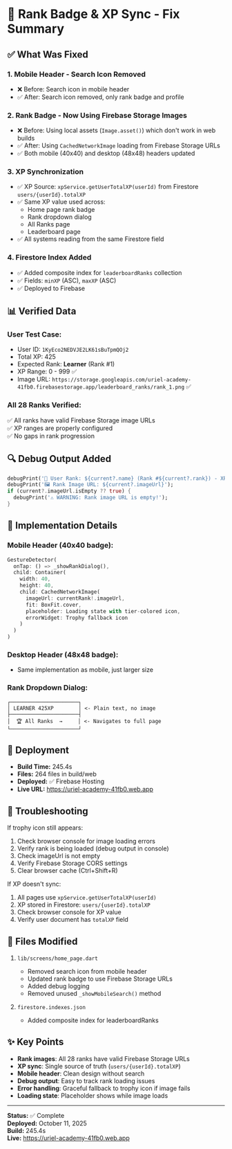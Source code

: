 # 🔧 Rank Badge & XP Sync - Fix Summary

## ✅ What Was Fixed

### 1. **Mobile Header - Search Icon Removed**
- ❌ Before: Search icon in mobile header
- ✅ After: Search icon removed, only rank badge and profile

### 2. **Rank Badge - Now Using Firebase Storage Images**
- ❌ Before: Using local assets (`Image.asset()`) which don't work in web builds
- ✅ After: Using `CachedNetworkImage` loading from Firebase Storage URLs
- ✅ Both mobile (40x40) and desktop (48x48) headers updated

### 3. **XP Synchronization**
- ✅ XP Source: `xpService.getUserTotalXP(userId)` from Firestore `users/{userId}.totalXP`
- ✅ Same XP value used across:
  - Home page rank badge
  - Rank dropdown dialog
  - All Ranks page
  - Leaderboard page
- ✅ All systems reading from the same Firestore field

### 4. **Firestore Index Added**
- ✅ Added composite index for `leaderboardRanks` collection
- ✅ Fields: `minXP` (ASC), `maxXP` (ASC)
- ✅ Deployed to Firebase

## 📊 Verified Data

### User Test Case:
- User ID: `1KyEco2NEDVJE2LK61sBuTpmQOj2`
- Total XP: 425
- Expected Rank: **Learner** (Rank #1)
- XP Range: 0 - 999 ✅
- Image URL: `https://storage.googleapis.com/uriel-academy-41fb0.firebasestorage.app/leaderboard_ranks/rank_1.png` ✅

### All 28 Ranks Verified:
✅ All ranks have valid Firebase Storage image URLs  
✅ XP ranges are properly configured  
✅ No gaps in rank progression  

## 🔍 Debug Output Added

```dart
debugPrint('👑 User Rank: ${current?.name} (Rank #${current?.rank}) - XP: $xp');
debugPrint('🖼️ Rank Image URL: ${current?.imageUrl}');
if (current?.imageUrl.isEmpty ?? true) {
  debugPrint('⚠️ WARNING: Rank image URL is empty!');
}
```

## 📱 Implementation Details

### Mobile Header (40x40 badge):
```dart
GestureDetector(
  onTap: () => _showRankDialog(),
  child: Container(
    width: 40,
    height: 40,
    child: CachedNetworkImage(
      imageUrl: currentRank!.imageUrl,
      fit: BoxFit.cover,
      placeholder: Loading state with tier-colored icon,
      errorWidget: Trophy fallback icon
    )
  )
)
```

### Desktop Header (48x48 badge):
- Same implementation as mobile, just larger size

### Rank Dropdown Dialog:
```
┌──────────────────────┐
│ LEARNER 425XP        │ <- Plain text, no image
├──────────────────────┤
│  🏆 All Ranks  →     │ <- Navigates to full page
└──────────────────────┘
```

## 🚀 Deployment

- **Build Time:** 245.4s
- **Files:** 264 files in build/web
- **Deployed:** ✅ Firebase Hosting
- **Live URL:** https://uriel-academy-41fb0.web.app

## 🐛 Troubleshooting

If trophy icon still appears:
1. Check browser console for image loading errors
2. Verify rank is being loaded (debug output in console)
3. Check imageUrl is not empty
4. Verify Firebase Storage CORS settings
5. Clear browser cache (Ctrl+Shift+R)

If XP doesn't sync:
1. All pages use `xpService.getUserTotalXP(userId)`
2. XP stored in Firestore: `users/{userId}.totalXP`
3. Check browser console for XP value
4. Verify user document has `totalXP` field

## 📝 Files Modified

1. `lib/screens/home_page.dart`
   - Removed search icon from mobile header
   - Updated rank badge to use Firebase Storage URLs
   - Added debug logging
   - Removed unused `_showMobileSearch()` method

2. `firestore.indexes.json`
   - Added composite index for leaderboardRanks

## ✨ Key Points

- **Rank images**: All 28 ranks have valid Firebase Storage URLs
- **XP sync**: Single source of truth (`users/{userId}.totalXP`)
- **Mobile header**: Clean design without search
- **Debug output**: Easy to track rank loading issues
- **Error handling**: Graceful fallback to trophy icon if image fails
- **Loading state**: Placeholder shows while image loads

---

**Status:** ✅ Complete  
**Deployed:** October 11, 2025  
**Build:** 245.4s  
**Live:** https://uriel-academy-41fb0.web.app
